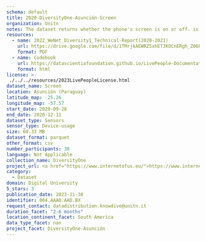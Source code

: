 ```yaml
---
schema: default
title: 2020-DiversityOne-Asunción-Screen
organization: Unitn
notes: The dataset returns whether the phone's screen is on or off. is part of Wenet Diversity 1 data collection, which contains data about the everyday life activities of students coming from 8 different universities located in China, Denmark, India, Italy, Mexico, Mongolia, Paraguay and UK. The data were collected via questionnaires, data coming from 27 smartphone sensors associated to thousand self-reported annotations over a period of 4 weeks.
resources:
  - name: 2022_WeNet_Diversity1_Technical-Report(2020-2021)
    url: https://drive.google.com/file/d/1TMrjkAEWRZ5xhETJKOCnERgh_Z06PO2E/view?usp=drive_link
    format: PDF
  - name: Codebook
    url: https://datascientiafoundation.github.io/LivePeople-Documentation/codebooks/2020_DV1_Asuncion_screen.html
    format: html
license: >-
 ./../../resources/2023LivePeopleLicense.html
dataset_name: Screen
location: Asunción (Paraguay)
latitude_map: -25.26
longitude_map: -57.57
start_date: 2020-09-28
end_date: 2020-12-11
dataset_type: Sensors
sensor_type: Device-usage
size: 60.33 MB
dataset_format: parquet
other_format: csv
number_participants: 30
language: Not Applicable
collection_name: DiversityOne
project_url: <a href="https://www.internetofus.eu/">https://www.internetofus.eu/</a>
category: 
  - Dataset
domain: Digital University
5_stars: 3
publication_date: 2023-11-30
identifier: 004.AAAD.AAD.BX
request_contact: datadistribution.knowdive@unitn.it
duration_facet: "2-6 months"
location_continent_facet: South America
data_type_facet: nan
project_facet: DiversityOne-Asunción
---
```

